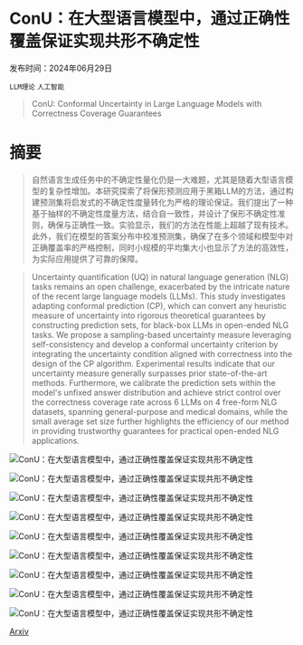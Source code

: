 # ConU：在大型语言模型中，通过正确性覆盖保证实现共形不确定性

发布时间：2024年06月29日

`LLM理论` `人工智能`

> ConU: Conformal Uncertainty in Large Language Models with Correctness Coverage Guarantees

# 摘要

> 自然语言生成任务中的不确定性量化仍是一大难题，尤其是随着大型语言模型的复杂性增加。本研究探索了将保形预测应用于黑箱LLM的方法，通过构建预测集将启发式的不确定性度量转化为严格的理论保证。我们提出了一种基于抽样的不确定性度量方法，结合自一致性，并设计了保形不确定性准则，确保与正确性一致。实验显示，我们的方法在性能上超越了现有技术。此外，我们在模型的答案分布中校准预测集，确保了在多个领域和模型中对正确覆盖率的严格控制，同时小规模的平均集大小也显示了方法的高效性，为实际应用提供了可靠的保障。

> Uncertainty quantification (UQ) in natural language generation (NLG) tasks remains an open challenge, exacerbated by the intricate nature of the recent large language models (LLMs). This study investigates adapting conformal prediction (CP), which can convert any heuristic measure of uncertainty into rigorous theoretical guarantees by constructing prediction sets, for black-box LLMs in open-ended NLG tasks. We propose a sampling-based uncertainty measure leveraging self-consistency and develop a conformal uncertainty criterion by integrating the uncertainty condition aligned with correctness into the design of the CP algorithm. Experimental results indicate that our uncertainty measure generally surpasses prior state-of-the-art methods. Furthermore, we calibrate the prediction sets within the model's unfixed answer distribution and achieve strict control over the correctness coverage rate across 6 LLMs on 4 free-form NLG datasets, spanning general-purpose and medical domains, while the small average set size further highlights the efficiency of our method in providing trustworthy guarantees for practical open-ended NLG applications.

![ConU：在大型语言模型中，通过正确性覆盖保证实现共形不确定性](../../../paper_images/2407.00499/conformal_correctness_coverage.png)

![ConU：在大型语言模型中，通过正确性覆盖保证实现共形不确定性](../../../paper_images/2407.00499/Non-empty_conformal_correctness_coverage.png)

![ConU：在大型语言模型中，通过正确性覆盖保证实现共形不确定性](../../../paper_images/2407.00499/auroc_num.png)

![ConU：在大型语言模型中，通过正确性覆盖保证实现共形不确定性](../../../paper_images/2407.00499/ratio_cp.png)

![ConU：在大型语言模型中，通过正确性覆盖保证实现共形不确定性](../../../paper_images/2407.00499/conformal_correctness_coverage_mistral.png)

![ConU：在大型语言模型中，通过正确性覆盖保证实现共形不确定性](../../../paper_images/2407.00499/conformal_correctness_coverage_llama3.png)

![ConU：在大型语言模型中，通过正确性覆盖保证实现共形不确定性](../../../paper_images/2407.00499/conformal_correctness_coverage_llama13b.png)

![ConU：在大型语言模型中，通过正确性覆盖保证实现共形不确定性](../../../paper_images/2407.00499/conformal_correctness_coverage_vicuna.png)

![ConU：在大型语言模型中，通过正确性覆盖保证实现共形不确定性](../../../paper_images/2407.00499/conformal_correctness_coverage_llama70.png)

[Arxiv](https://arxiv.org/abs/2407.00499)
